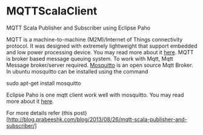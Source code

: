 MQTTScalaClient
==========

MQTT Scala Publisher and Subscriber using Eclipse Paho


MQTT is a machine-to-machine (M2M)/Internet of Things connectivity protocol. 
It was designed with extremely lightweight that support embedded and low power processing device. You may read more about it [here](http://mqtt.org/). 
MQTT is broker based message queuing system. To work with Mqtt, Mqtt Message broker/server required. 
[Mosquitto](http://mosquitto.org/) is an open source Mqtt Broker. 
In ubuntu mosquitto can be installed using the command 

sudo apt-get install mosquitto

Eclipse Paho is one mqtt client work well with mosquitto. You may read more about it [here](http://www.eclipse.org/paho/).

For more details refer (this post)[http://blog.prabeeshk.com/blog/2013/08/26/mqtt-scala-publisher-and-subscriber/]
